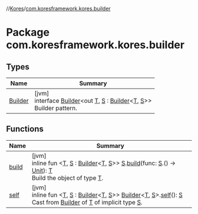 //[Kores](../../index.md)/[com.koresframework.kores.builder](index.md)

# Package com.koresframework.kores.builder

## Types

| Name | Summary |
|---|---|
| [Builder](-builder/index.md) | [jvm]<br>interface [Builder](-builder/index.md)<out [T](-builder/index.md), [S](-builder/index.md) : [Builder](-builder/index.md)<[T](-builder/index.md), [S](-builder/index.md)>><br>Builder pattern. |

## Functions

| Name | Summary |
|---|---|
| [build](build.md) | [jvm]<br>inline fun <[T](build.md), [S](build.md) : [Builder](-builder/index.md)<[T](build.md), [S](build.md)>> [S](build.md).[build](build.md)(func: [S](build.md).() -> [Unit](https://kotlinlang.org/api/latest/jvm/stdlib/kotlin/-unit/index.html)): [T](build.md)<br>Build the object of type [T](build.md). |
| [self](self.md) | [jvm]<br>inline fun <[T](self.md), [S](self.md) : [Builder](-builder/index.md)<[T](self.md), [S](self.md)>> [Builder](-builder/index.md)<[T](self.md), [S](self.md)>.[self](self.md)(): [S](self.md)<br>Cast from [Builder](-builder/index.md) of [T](self.md) of implicit type [S](self.md). |
